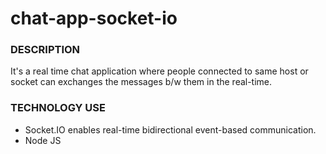 # chat-app-socket-io

### DESCRIPTION

It's a real time chat application where people connected to same host or socket  can exchanges the messages b/w them in the real-time.

### TECHNOLOGY USE

* Socket.IO enables real-time bidirectional event-based communication.
* Node JS

